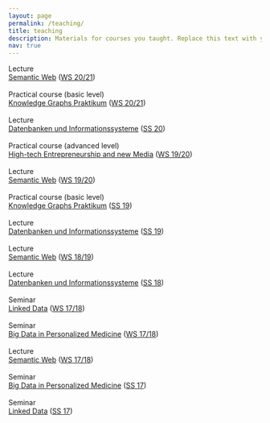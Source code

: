 ```yaml
---
layout: page
permalink: /teaching/
title: teaching
description: Materials for courses you taught. Replace this text with your description.
nav: true
---
```


<!-- For now, this page is assumed to be a static description of your courses. You can convert it to a collection similar to `_projects/` so that you can have a dedicated page for each course.

Organize your courses by years, topics, or universities, however you like! -->

<div class="vevent event">
<div class="event_details">Lecture</div>
<div class="event_body"><span class="summary event_title"><a href="http://web.archive.org/web/20210418211739/http://dbis.rwth-aachen.de/cms/teaching/WS2021/semantic-web">Semantic Web</a> (<a href="http://web.archive.org/web/20210418211739/http://dbis.rwth-aachen.de/cms/teaching/WS2021">WS 20/21</a>) </span></div>
</div>
<div style="clear: both;">&nbsp;</div>
<div class="vevent event">
<div class="event_details">Practical course (basic level)</div>
<div class="event_body"><span class="summary event_title"><a href="http://web.archive.org/web/20210418211739/http://dbis.rwth-aachen.de/cms/teaching/WS2021/knowledge-graphs">Knowledge Graphs Praktikum</a> (<a href="http://web.archive.org/web/20210418211739/http://dbis.rwth-aachen.de/cms/teaching/WS2021">WS 20/21</a>) </span></div>
</div>
<div style="clear: both;">&nbsp;</div>
<div class="vevent event">
<div class="event_details">Lecture</div>
<div class="event_body"><span class="summary event_title"><a href="http://web.archive.org/web/20210418211739/http://dbis.rwth-aachen.de/cms/teaching/SS20/datenbanken-und-informationssysteme">Datenbanken und Informationssysteme</a> (<a href="http://web.archive.org/web/20210418211739/http://dbis.rwth-aachen.de/cms/teaching/SS20">SS 20</a>) </span></div>
</div>
<div style="clear: both;">&nbsp;</div>
<div class="vevent event">
<div class="event_details">Practical course (advanced level)</div>
<div class="event_body"><span class="summary event_title"><a href="http://web.archive.org/web/20210418211739/http://dbis.rwth-aachen.de/cms/teaching/WS1920/high-tech-entrepreneurship-and-new-media">High-tech Entrepreneurship and new Media</a> (<a href="http://web.archive.org/web/20210418211739/http://dbis.rwth-aachen.de/cms/teaching/WS1920">WS 19/20</a>) </span></div>
</div>
<div style="clear: both;">&nbsp;</div>
<div class="vevent event">
<div class="event_details">Lecture</div>
<div class="event_body"><span class="summary event_title"><a href="http://web.archive.org/web/20210418211739/http://dbis.rwth-aachen.de/cms/teaching/WS1920/semantic-web">Semantic Web</a> (<a href="http://web.archive.org/web/20210418211739/http://dbis.rwth-aachen.de/cms/teaching/WS1920">WS 19/20</a>) </span></div>
</div>
<div style="clear: both;">&nbsp;</div>
<div class="vevent event">
<div class="event_details">Practical course (basic level)</div>
<div class="event_body"><span class="summary event_title"><a href="http://web.archive.org/web/20210418211739/http://dbis.rwth-aachen.de/cms/teaching/SS19/knowledge-graphs">Knowledge Graphs Praktikum</a> (<a href="http://web.archive.org/web/20210418211739/http://dbis.rwth-aachen.de/cms/teaching/SS19">SS 19</a>) </span></div>
</div>
<div style="clear: both;">&nbsp;</div>
<div class="vevent event">
<div class="event_details">Lecture</div>
<div class="event_body"><span class="summary event_title"><a href="http://web.archive.org/web/20210418211739/http://dbis.rwth-aachen.de/cms/teaching/SS19/datenbanken-und-informationssysteme">Datenbanken und Informationssysteme</a> (<a href="http://web.archive.org/web/20210418211739/http://dbis.rwth-aachen.de/cms/teaching/SS19">SS 19</a>) </span></div>
</div>
<div style="clear: both;">&nbsp;</div>
<div class="vevent event">
<div class="event_details">Lecture</div>
<div class="event_body"><span class="summary event_title"><a href="http://web.archive.org/web/20210418211739/http://dbis.rwth-aachen.de/cms/teaching/WS1819/semantic-web">Semantic Web</a> (<a href="http://web.archive.org/web/20210418211739/http://dbis.rwth-aachen.de/cms/teaching/WS1819">WS 18/19</a>) </span></div>
</div>
<div style="clear: both;">&nbsp;</div>
<div class="vevent event">
<div class="event_details">Lecture</div>
<div class="event_body"><span class="summary event_title"><a href="http://web.archive.org/web/20210418211739/http://dbis.rwth-aachen.de/cms/teaching/SS18/datenbanken-und-informationssysteme">Datenbanken und Informationssysteme</a> (<a href="http://web.archive.org/web/20210418211739/http://dbis.rwth-aachen.de/cms/teaching/SS18">SS 18</a>) </span></div>
</div>
<div style="clear: both;">&nbsp;</div>
<div class="vevent event">
<div class="event_details">Seminar</div>
<div class="event_body"><span class="summary event_title"><a href="http://web.archive.org/web/20210418211739/http://dbis.rwth-aachen.de/cms/teaching/WS1718/linked-data">Linked Data</a> (<a href="http://web.archive.org/web/20210418211739/http://dbis.rwth-aachen.de/cms/teaching/WS1718">WS 17/18</a>) </span></div>
</div>
<div style="clear: both;">&nbsp;</div>
<div class="vevent event">
<div class="event_details">Seminar</div>
<div class="event_body"><span class="summary event_title"><a href="http://web.archive.org/web/20210418211739/http://dbis.rwth-aachen.de/cms/teaching/WS1718/BD4PM">Big Data in Personalized Medicine</a> (<a href="http://web.archive.org/web/20210418211739/http://dbis.rwth-aachen.de/cms/teaching/WS1718">WS 17/18</a>) </span></div>
</div>
<div style="clear: both;">&nbsp;</div>
<div class="vevent event">
<div class="event_details">Lecture</div>
<div class="event_body"><span class="summary event_title"><a href="http://web.archive.org/web/20210418211739/http://dbis.rwth-aachen.de/cms/teaching/WS1718/semantic-web">Semantic Web</a> (<a href="http://web.archive.org/web/20210418211739/http://dbis.rwth-aachen.de/cms/teaching/WS1718">WS 17/18</a>) </span></div>
</div>
<div style="clear: both;">&nbsp;</div>
<div class="vevent event">
<div class="event_details">Seminar</div>
<div class="event_body"><span class="summary event_title"><a href="http://web.archive.org/web/20210418211739/http://dbis.rwth-aachen.de/cms/teaching/SS17/BD4PM">Big Data in Personalized Medicine</a> (<a href="http://web.archive.org/web/20210418211739/http://dbis.rwth-aachen.de/cms/teaching/SS17">SS 17</a>) </span></div>
</div>
<div style="clear: both;">&nbsp;</div>
<div class="vevent event">
<div class="event_details">Seminar</div>
<div class="event_body"><span class="summary event_title"><a href="http://web.archive.org/web/20210418211739/http://dbis.rwth-aachen.de/cms/teaching/SS17/linked-data">Linked Data</a> (<a href="http://web.archive.org/web/20210418211739/http://dbis.rwth-aachen.de/cms/teaching/SS17">SS 17</a>) </span></div>
</div>